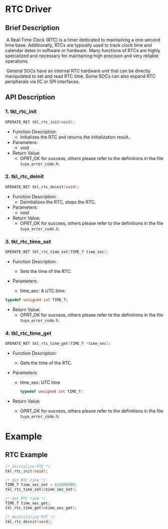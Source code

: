 # RTC Driver

## Brief Description

​ A Real-Time Clock (RTC) is a timer dedicated to maintaining a one-second time base. Additionally, RTCs are typically used to track clock time and calendar dates in software or hardware. Many functions of RTCs are highly specialized and necessary for maintaining high precision and very reliable operations.

​ General SOCs have an internal RTC hardware unit that can be directly manipulated to set and read RTC time. Some SOCs can also expand RTC peripherals via IIC or SPI interfaces.

## API Description

### 1. tkl_rtc_init

```c
OPERATE_RET tkl_rtc_init(void);
```

- Function Description:
  - Initializes the RTC and returns the initialization result.
- Parameters:
  - void
- Return Value:
  - OPRT_OK for success, others please refer to the definitions in the file `tuya_error_code.h`.

### 2. tkl_rtc_deinit

```c
OPERATE_RET tkl_rtc_deinit(void);
```

- Function Description:
  - Deinitializes the RTC, stops the RTC.
- Parameters:
  - void
- Return Value:
  - OPRT_OK for success, others please refer to the definitions in the file `tuya_error_code.h`.

### 3. tkl_rtc_time_set

```c
OPERATE_RET tkl_rtc_time_set(TIME_T time_sec);
```

- Function Description:

  - Sets the time of the RTC.

- Parameters:
  - time_sec: A UTC time.

```c
typedef unsigned int TIME_T;
```

- Return Value:
  - OPRT_OK for success, others please refer to the definitions in the file `tuya_error_code.h`.

### 4. tkl_rtc_time_get

```c
OPERATE_RET tkl_rtc_time_get(TIME_T *time_sec);
```

- Function Description:
  - Gets the time of the RTC.
- Parameters:

  - time_sec: UTC time

    ```c
    typedef unsigned int TIME_T;
    ```

- Return Value:
  - OPRT_OK for success, others please refer to the definitions in the file `tuya_error_code.h`.

# Example

## RTC Example

```c
/* Initialize RTC */
tkl_rtc_init(void);

/* Set RTC time */
TIME_T time_sec_set = 0x1000000;
tkl_rtc_time_set(&time_sec_set);

/* Get RTC time */
TIME_T time_sec_get;
tkl_rtc_time_get(&time_sec_get);

/* Deinitialize RTC */
tkl_rtc_deinit(void);

```
